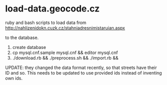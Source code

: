 # load-data.geocode.cz

ruby and bash scripts to load data from
http://nahlizenidokn.cuzk.cz/stahniadresnimistaruian.aspx

to the database.

1. create database
2. cp mysql.cnf.sample mysql.cnf && editor mysql.cnf
3. ./download.rb && ./preprocess.sh && ./import.rb && 


UPDATE: they changed the data format recently, so that
streets have their ID and so. This needs to be updated
to use provided ids instead of inventing own ids.

